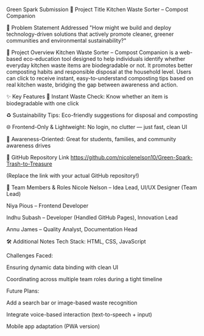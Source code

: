 Green Spark Submission
🌿 Project Title
Kitchen Waste Sorter – Compost Companion

🧩 Problem Statement Addressed
"How might we build and deploy technology-driven solutions that actively promote cleaner, greener communities and environmental sustainability?"

🌱 Project Overview
Kitchen Waste Sorter – Compost Companion is a web-based eco-education tool designed to help individuals identify whether everyday kitchen waste items are biodegradable or not. It promotes better composting habits and responsible disposal at the household level. Users can click to receive instant, easy-to-understand composting tips based on real kitchen waste, bridging the gap between awareness and action.

✨ Key Features
🧪 Instant Waste Check: Know whether an item is biodegradable with one click

♻️ Sustainability Tips: Eco-friendly suggestions for disposal and composting

🌐 Frontend-Only & Lightweight: No login, no clutter — just fast, clean UI

🧠 Awareness-Oriented: Great for students, families, and community awareness drives

🔗 GitHub Repository Link
https://github.com/nicolenelson10/Green-Spark-Trash-to-Treasure

(Replace the link with your actual GitHub repository!)

👥 Team Members & Roles
Nicole Nelson – Idea Lead, UI/UX Designer (Team Lead)

Niya Pious – Frontend Developer

Indhu Subash – Developer (Handled GitHub Pages), Innovation Lead

Annu James – Quality Analyst, Documentation Head

🛠️ Additional Notes
Tech Stack: HTML, CSS, JavaScript

Challenges Faced:

Ensuring dynamic data binding with clean UI

Coordinating across multiple team roles during a tight timeline

Future Plans:

Add a search bar or image-based waste recognition

Integrate voice-based interaction (text-to-speech + input)

Mobile app adaptation (PWA version)


